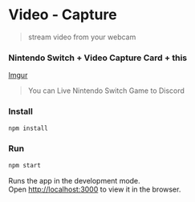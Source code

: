 # Video - Capture

>stream video from your webcam

### Nintendo Switch + Video Capture Card + this

[Imgur](https://imgur.com/RgH2ze6)

>You can Live Nintendo Switch Game to Discord

### Install

```sh
npm install
```

### Run

```sh
npm start
```

Runs the app in the development mode.\
Open [http://localhost:3000](http://localhost:3000) to view it in the browser.
